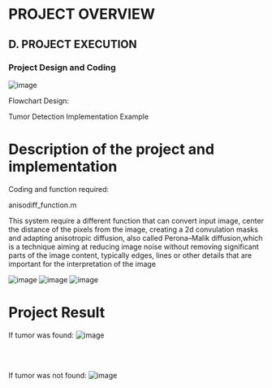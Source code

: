 # PROJECT OVERVIEW
## D. PROJECT EXECUTION
### Project Design and Coding

![image](https://user-images.githubusercontent.com/122180771/211359684-ffd41939-77a2-44b7-8223-0636348ffdbc.png)

Flowchart Design:

Tumor Detection Implementation Example

# Description of the project and implementation

Coding and function required:

anisodiff_function.m

This system require a different function that can convert input image, center the distance of the pixels from the image, creating a 2d convulation masks and adapting anisotropic diffusion, also called Perona–Malik diffusion,which is a technique aiming at reducing image noise without removing significant parts of the image content, typically edges, lines or other details that are important for the interpretation of the image

![image](https://user-images.githubusercontent.com/121602144/211653080-764fab0b-001b-4a57-83f1-79566916e4f9.png)
![image](https://user-images.githubusercontent.com/121602144/211653163-eef58649-2e2b-45ed-bc1d-0d40b95e4aa2.png)
![image](https://user-images.githubusercontent.com/121602144/211653226-c402e649-5116-4dd3-bb08-4b64b4204ea3.png)





# Project Result

If tumor was found:
![image](https://user-images.githubusercontent.com/121602144/211649739-7d5fae98-f89d-4e7b-82d2-ac9277604448.png)

<br><br>

If tumor was not found:
![image](https://user-images.githubusercontent.com/121602144/211650270-812b9e1d-84c6-400a-852c-e2516f1e5758.png)
